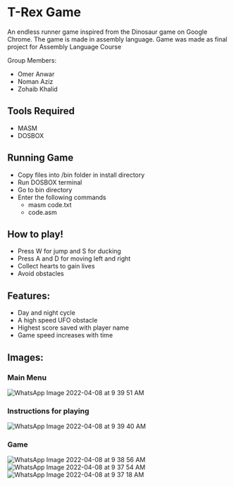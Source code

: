 # T-Rex Game
An endless runner game inspired from the Dinosaur game on Google Chrome.
The game is made in assembly language.
Game was made as final project for Assembly Language Course

Group Members:
- Omer Anwar
- Noman Aziz
- Zohaib Khalid



## Tools Required

- MASM
- DOSBOX

## Running Game
* Copy files into /bin folder in install directory
* Run DOSBOX terminal
* Go to bin directory
* Enter the following commands
   - masm code.txt
   - code.asm

## How to play!
* Press W for jump and S for ducking
* Press A and D for moving left and right
* Collect hearts to gain lives
* Avoid obstacles

## Features:
- Day and night cycle
- A high speed UFO obstacle
- Highest score saved with player name
- Game speed increases with time


## Images:
### Main Menu
![WhatsApp Image 2022-04-08 at 9 39 51 AM](https://user-images.githubusercontent.com/64328883/162508934-b2252e0a-f532-4b57-a002-68f1c30d0457.jpeg)

### Instructions for playing
![WhatsApp Image 2022-04-08 at 9 39 40 AM](https://user-images.githubusercontent.com/64328883/162508966-60f0469e-0770-4057-a399-5ebc6da78856.jpeg)

### Game 
![WhatsApp Image 2022-04-08 at 9 38 56 AM](https://user-images.githubusercontent.com/64328883/162508992-4abb0f63-c62f-41cd-bccc-247a3c2bb2fe.jpeg)
![WhatsApp Image 2022-04-08 at 9 37 54 AM](https://user-images.githubusercontent.com/64328883/162509039-a8898be9-887b-4016-97f6-a11edca0dd38.jpeg)
![WhatsApp Image 2022-04-08 at 9 37 18 AM](https://user-images.githubusercontent.com/64328883/162509063-12e6e04b-ec33-4e52-a92c-56c5577a6b02.jpeg)


